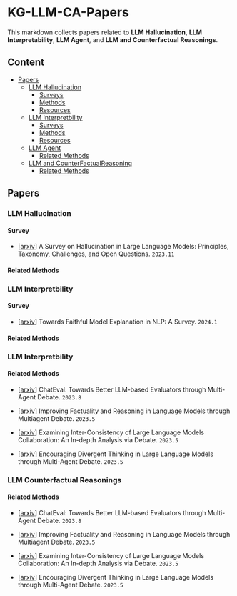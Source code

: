 # KG-LLM-CA-Papers

This markdown collects papers related to **LLM Hallucination**,  **LLM Interpretability**, **LLM Agent**, and **LLM and Counterfactual Reasonings**.

   
## Content
  
- [Papers](#papers)
  - [LLM Hallucination](#llm-and-hal)
    - [Surveys](#surveys)
    - [Methods](#methods)
    - [Resources](#resources)
  - [LLM Interpretbility](#llm-and-it)
    - [Surveys](#surveys)
    - [Methods](#methods)
    - [Resources](#resources)
  - [LLM Agent](#llm-and-ag)
    - [Related Methods](#methods)
  - [LLM and CounterFactualReasoning](#llm-and-cf)
    - [Related Methods](#methods)

## Papers

### LLM Hallucination

#### Survey

- \[[arxiv](https://arxiv.org/abs/2311.05232)\] A Survey on Hallucination in Large Language Models: Principles, Taxonomy, Challenges, and Open Questions. `2023.11`

#### Related Methods

### LLM Interpretbility

#### Survey

- \[[arxiv](https://arxiv.org/abs/2209.11326)\] Towards Faithful Model Explanation in NLP: A Survey. `2024.1`

#### Related Methods



### LLM Interpretbility

#### Related Methods

- \[[arxiv](https://arxiv.org/abs/2308.07201)\] ChatEval: Towards Better LLM-based Evaluators through Multi-Agent Debate. `2023.8`

- \[[arxiv](https://arxiv.org/abs/2305.14325)\] Improving Factuality and Reasoning in Language Models through Multiagent Debate. `2023.5`

- \[[arxiv](https://arxiv.org/abs/2305.11595)\] Examining Inter-Consistency of Large Language Models Collaboration: An In-depth Analysis via Debate. `2023.5`

- \[[arxiv](https://arxiv.org/abs/2305.19118)\] Encouraging Divergent Thinking in Large Language Models through Multi-Agent Debate. `2023.5`

### LLM Counterfactual Reasonings

#### Related Methods

- \[[arxiv](https://arxiv.org/abs/2308.07201)\] ChatEval: Towards Better LLM-based Evaluators through Multi-Agent Debate. `2023.8`

- \[[arxiv](https://arxiv.org/abs/2305.14325)\] Improving Factuality and Reasoning in Language Models through Multiagent Debate. `2023.5`

- \[[arxiv](https://arxiv.org/abs/2305.11595)\] Examining Inter-Consistency of Large Language Models Collaboration: An In-depth Analysis via Debate. `2023.5`

- \[[arxiv](https://arxiv.org/abs/2305.19118)\] Encouraging Divergent Thinking in Large Language Models through Multi-Agent Debate. `2023.5`

